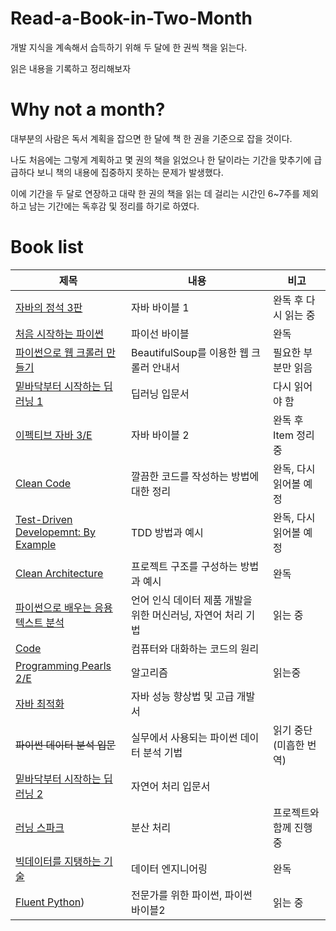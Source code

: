 # Read-a-Book-in-Two-Month
개발 지식을 계속해서 습득하기 위해 두 달에 한 권씩 책을 읽는다.  

읽은 내용을 기록하고 정리해보자

# Why not a month?
대부분의 사람은 독서 계획을 잡으면 한 달에 책 한 권을 기준으로 잡을 것이다.

나도 처음에는 그렇게 계획하고 몇 권의 책을 읽었으나
한 달이라는 기간을 맞추기에 급급하다 보니 책의 내용에 집중하지 못하는 문제가 발생했다.

이에 기간을 두 달로 연장하고 대략 한 권의 책을 읽는 데 걸리는 시간인 6~7주를 제외하고 남는 기간에는 독후감 및 정리를 하기로 하였다.

# Book list
|제목|내용|비고|
|----|----|----|
|[자바의 정석 3판](./JAVA의_정석_3판/README.md)|자바 바이블 1|완독 후 다시 읽는 중|
|[처음 시작하는 파이썬](./처음_시작하는_파이썬/README.md)|파이선 바이블|완독|
|[파이썬으로 웹 크롤러 만들기](./파이썬으로_웹_크롤러_만들기/README.md)|BeautifulSoup를 이용한 웹 크롤러 안내서|필요한 부분만 읽음|
|[밑바닥부터 시작하는 딥러닝 1](./밑바닥부터_시작하는_딥러닝_1/README.md)|딥러닝 입문서|다시 읽어야 함|
|[이펙티브 자바 3/E](./이펙티브_자바_3E/README.md)|자바 바이블 2|완독 후 Item 정리 중|
|[Clean Code](./Clean_Code/README.md)|깔끔한 코드를 작성하는 방법에 대한 정리|완독, 다시 읽어볼 예정|
|[Test-Driven Developemnt: By Example](./Test-Driven_Development_By_example/README.md)|TDD 방법과 예시|완독, 다시 읽어볼 예정|
|[Clean Architecture](./Clean_Architecture/README.md)|프로젝트 구조를 구성하는 방법과 예시|완독|
|[파이썬으로 배우는 응용 텍스트 분석](./파이썬으로_배우는_응용_텍스트_분석/README.md)|언어 인식 데이터 제품 개발을 위한 머신러닝, 자연어 처리 기법|읽는 중|
|[Code](./Code/README.md)|컴퓨터와 대화하는 코드의 원리||
|[Programming Pearls 2/E](./Programming_pearls_2E/README.md)|알고리즘|읽는중|
|[자바 최적화](./자바_최적화/README.md)|자바 성능 향상법 및 고급 개발서||
|~~파이썬 데이터 분석 입문~~|실무에서 사용되는 파이썬 데이터 분석 기법|읽기 중단 (미흡한 번역)|
|[밑바닥부터 시작하는 딥러닝 2](./밑바닥부터_시작하는_딥러닝_2/README.md)|자연어 처리 입문서||
|[러닝 스파크](./Learning_Spark/README.md)|분산 처리|프로젝트와 함께 진행중|
|[빅데이터를 지탱하는 기술](./빅데이터를_지탱하는_기술/README.md)|데이터 엔지니어링|완독|
|[Fluent Python](./Fluent_Python/README.md))|전문가를 위한 파이썬, 파이썬 바이블2|읽는 중|
